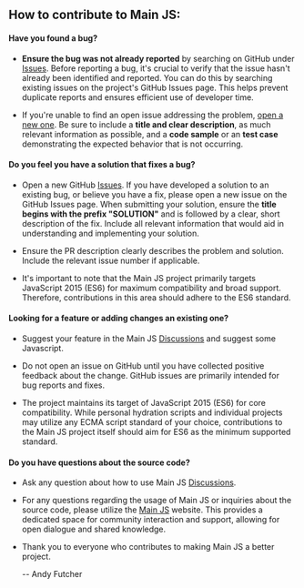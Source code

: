 ## How to contribute to Main JS:

#### **Have you found a bug?**

* **Ensure the bug was not already reported** by searching on GitHub under [Issues](https://github.mainjs.org/issues). Before reporting a bug, it's crucial to verify that the issue hasn't already been identified and reported. You can do this by searching existing issues on the project's GitHub Issues page. This helps prevent duplicate reports and ensures efficient use of developer time.

* If you're unable to find an open issue addressing the problem, [open a new one](https://github.mainjs.org/issues/new). Be sure to include a **title and clear description**, as much relevant information as possible, and a **code sample** or an **test case** demonstrating the expected behavior that is not occurring.

#### **Do you feel you have a solution that fixes a bug?**

* Open a new GitHub [Issues](https://github.mainjs.org/issues). If you have developed a solution to an existing bug, or believe you have a fix, please open a new issue on the GitHub Issues page. When submitting your solution, ensure the **title begins with the prefix "SOLUTION"** and is followed by a clear, short description of the fix. Include all relevant information that would aid in understanding and implementing your solution.

* Ensure the PR description clearly describes the problem and solution. Include the relevant issue number if applicable.

* It's important to note that the Main JS project primarily targets JavaScript 2015 (ES6) for maximum compatibility and broad support. Therefore, contributions in this area should adhere to the ES6 standard.

#### **Looking for a feature or adding changes an existing one?**

* Suggest your feature in the Main JS [Discussions](https://github.mainjs.org/discussions) and suggest some Javascript. 

* Do not open an issue on GitHub until you have collected positive feedback about the change. GitHub issues are primarily intended for bug reports and fixes.

* The project maintains its target of JavaScript 2015 (ES6) for core compatibility. While personal hydration scripts and individual projects may utilize any ECMA script standard of your choice, contributions to the Main JS project itself should aim for ES6 as the minimum supported standard.

#### **Do you have questions about the source code?**

* Ask any question about how to use Main JS [Discussions](https://github.mainjs.org/discussions).

* For any questions regarding the usage of Main JS or inquiries about the source code, please utilize the [Main JS](https://mainjs.org) website. This provides a dedicated space for community interaction and support, allowing for open dialogue and shared knowledge.

* Thank you to everyone who contributes to making Main JS a better project.

  -- Andy Futcher
